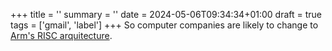 +++
title = ''
summary = ''
date = 2024-05-06T09:34:34+01:00
draft = true
tags = ['gmail', 'label']
+++
So computer companies are likely to change to [Arm's RISC arquitecture](https://www.cnbc.com/2023/11/09/how-arm-gained-chip-dominance-with-apple-nvidia-amazon-and-qualcomm.html).
